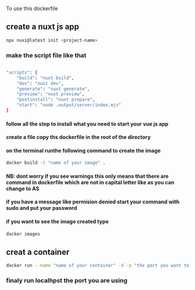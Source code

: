 To use this dockerfile

## create a nuxt js app 

```sh
npx nuxi@latest init <project-name>

```

### make the script file like that

```sh

"scripts": {
    "build": "nuxt build",
    "dev": "nuxt dev",
    "generate": "nuxt generate",
    "preview": "nuxt preview",
    "postinstall": "nuxt prepare",
    "start": "node .output/server/index.mjs"
}

```
#### follow all the step to install what you need to start your vue js app

#### create a file copy ths dockerfile in the root of the directory

#### on the terminal runthe following command to create the image 

```sh
docker build -t "name of your image" .

```
#### NB: dont worry if you see warnings this only means that there are command in dockerfile which are not in capital letter like as you can change to AS

#### if you have a message like permision denied start your command with sudo and put your password

#### if you want to see the image created type

```sh
docker images

```
## creat a container 

```sh
docker run --name "name of your container" -d -p "the port you want to run vue js":3000 "name of your image"

```

### finaly run localhpst the port you are using 
